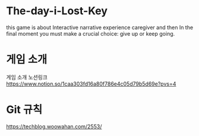 # The-day-i-Lost-Key
this game is about Interactive narrative experience caregiver and then In the final moment  you must make a crucial choice: give up or keep going.  
<!-- Heading -->

# 게임 소개 
 

 게임 소개 노션링크
https://www.notion.so/1caa303fd16a80f786e4c05d79b5d69e?pvs=4




# Git 규칙
 https://techblog.woowahan.com/2553/ 
 
